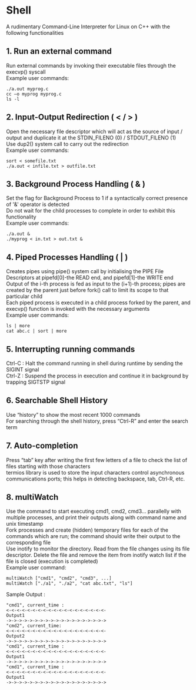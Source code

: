 # Shell
A rudimentary Command-Line Interpreter for Linux on C++ with the following functionalities

## 1. Run an external command
Run external commands by invoking their executable files through the execvp() syscall\
Example user commands:
```
./a.out myprog.c
cc –o myprog myprog.c
ls -l
```

## 2. Input-Output Redirection ( < / > )
Open the necessary file descriptor which will act as the source of input / output and duplicate it at the STDIN_FILENO (0) / STDOUT_FILENO (1)\
Use dup2() system call to carry out the redirection\
Example user commands:
```
sort < somefile.txt
./a.out < infile.txt > outfile.txt
```

## 3. Background Process Handling ( & )
Set the flag for Background Process to 1 if a syntactically correct presence of '&' operator is detected\
Do not wait for the child processes to complete in order to exhibit this functionality\
Example user commands:
```
./a.out &
./myprog < in.txt > out.txt &
```

## 4. Piped Processes Handling ( | )
Creates pipes using pipe() system call by initialising the PIPE File Descriptors at pipefd[0]-the READ end, and pipefd[1]-the WRITE end\
Output of the i-th process is fed as input to the (i+1)-th process; pipes are created by the parent just before fork() call to limit its scope to that particular child\
Each piped process is executed in a child process forked by the parent, and execvp() function is invoked with the necessary arguments\
Example user commands:
```
ls | more
cat abc.c | sort | more
```

## 5. Interrupting running commands
Ctrl-C : Halt the command running in shell during runtime by sending the SIGINT signal\
Ctrl-Z : Suspend the process in execution and continue it in background by trapping SIGTSTP signal

## 6. Searchable Shell History
Use “history” to show the most recent 1000 commands\
For searching through the shell history, press “Ctrl-R” and enter the search term

## 7. Auto-completion
Press “tab” key after writing the first few letters of a file to check the list of files starting with those characters\
termios library is used to store the input characters control asynchronous communications ports; this helps in detecting backspace, tab, Ctrl-R, etc.

## 8. multiWatch
Use the command to start executing cmd1, cmd2, cmd3... parallelly with multiple processes, and print their outputs along with command name and unix timestamp\
Fork processes and create (hidden) temporary files for each of the commands which are run; the command should write their output to the corresponding file\
Use inotify to monitor the directory. Read from the file changes using its file descriptor. Delete the file and remove the item from inotify watch list if the file is closed (execution is completed)\
Example user command:
```
multiWatch ["cmd1", "cmd2", "cmd3", ...]
multiWatch ["./a1", "./a2", "cat abc.txt", "ls"]
```
Sample Output :
```
"cmd1", current_time :
<-<-<-<-<-<-<-<-<-<-<-<-<-<-<-<-<-<-<-
Output1
->->->->->->->->->->->->->->->->->->->
"cmd2", current_time:
<-<-<-<-<-<-<-<-<-<-<-<-<-<-<-<-<-<-<-
Output2
->->->->->->->->->->->->->->->->->->->
"cmd1", current_time :
<-<-<-<-<-<-<-<-<-<-<-<-<-<-<-<-<-<-<-
Output1
->->->->->->->->->->->->->->->->->->->
"cmd1", current_time :
<-<-<-<-<-<-<-<-<-<-<-<-<-<-<-<-<-<-<-
Output1
->->->->->->->->->->->->->->->->->->->
```